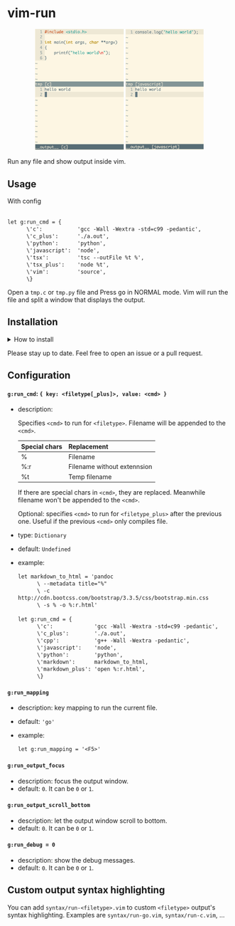 # vim-run

<p align="center">
<img alt="screenshot" src="https://raw.githubusercontent.com/leafOfTree/leafOfTree.github.io/master/screenshot-run-c.png" width="200" />
<img alt="screenshot" src="https://raw.githubusercontent.com/leafOfTree/leafOfTree.github.io/master/screenshot-run-javascript.png" width="176" />
</p>

Run any file and show output inside vim.

## Usage

With config

```vim

let g:run_cmd = {
      \'c':           'gcc -Wall -Wextra -std=c99 -pedantic',
      \'c_plus':      './a.out',
      \'python':      'python',
      \'javascript':  'node',
      \'tsx':         'tsc --outFile %t %',
      \'tsx_plus':    'node %t',
      \'vim':         'source',  
      \}
```

Open a `tmp.c` or `tmp.py` file and Press <kbd>go</kbd> in NORMAL mode. Vim will run the file and split a window that displays the output.

## Installation

<details>
<summary><a>How to install</a></summary>

- [VundleVim][1]

        Plugin 'leafOfTree/vim-run'

- [vim-pathogen][2]

        cd ~/.vim/bundle && \
        git clone https://github.com/leafOfTree/vim-run --depth 1

- [vim-plug][3]

        Plug 'leafOfTree/vim-run'
        :PlugInstall

- Or manually, clone this plugin to `path/to/this_plugin`, and add it to `rtp` in vimrc

        set rtp+=path/to/this_plugin

<br />
</details>

Please stay up to date. Feel free to open an issue or a pull request.

## Configuration

#### `g:run_cmd`: `{ key: <filetype[_plus]>, value: <cmd> }`

- description:

    Specifies `<cmd>` to run for `<filetype>`. Filename will be appended to the `<cmd>`. 

    | Special chars | Replacement                 |
    |---------------|-----------------------------|
    | %             | Filename                    |
    | %:r           | Filename without extennsion |
    | %t            | Temp filename               |

    If there are special chars in `<cmd>`, they are replaced. Meanwhile filename won't be appended to the `<cmd>`.

    Optional: specifies `<cmd>` to run for `<filetype_plus>` after the previous one. Useful if the previous `<cmd>` only compiles file.

- type: `Dictionary`
- default: `Undefined`
- example: 

    ```vim
    let markdown_to_html = 'pandoc 
          \ --metadata title="%" 
          \ -c http://cdn.bootcss.com/bootstrap/3.3.5/css/bootstrap.min.css 
          \ -s % -o %:r.html'

    let g:run_cmd = {
          \'c':             'gcc -Wall -Wextra -std=c99 -pedantic',
          \'c_plus':        './a.out',
          \'cpp':           'g++ -Wall -Wextra -pedantic',
          \'javascript':    'node',
          \'python':        'python',
          \'markdown':      markdown_to_html,
          \'markdown_plus': 'open %:r.html',
          \}
    ```

#### `g:run_mapping`

- description: key mapping to run the current file.
- default: `'go'`
- example: 
    
    ```vim
    let g:run_mapping = '<F5>'
    ```

#### `g:run_output_focus`

- description: focus the output window. 
- default: `0`. It can be `0` or `1`.

#### `g:run_output_scroll_bottom`

- description: let the output window scroll to bottom.
- default: `0`. It can be `0` or `1`.

#### `g:run_debug = 0`

- description: show the debug messages.
- default: `0`. It can be `0` or `1`.

## Custom output syntax highlighting

You can add `syntax/run-<filetype>.vim` to custom `<filetype>` output's syntax highlighting. Examples are `syntax/run-go.vim`, `syntax/run-c.vim`, ...

[1]: https://github.com/VundleVim/Vundle.vim
[2]: https://github.com/tpope/vim-pathogen
[3]: https://github.com/junegunn/vim-plug
